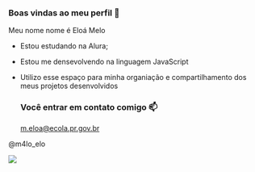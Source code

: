 ### Boas vindas ao meu perfil 💜

Meu nome nome é Eloá Melo

- Estou estudando na Alura;
- Estou me densevolvendo na linguagem JavaScript
- Utilizo esse espaço para minha organiação e compartilhamento dos meus projetos desenvolvidos

  ### Você entrar em contato comigo 📫

  m.eloa@ecola.pr.gov.br
  
 @m4lo_elo

![](https://media1.tenor.com/m/KOMN72qhJ-sAAAAC/haikyuu-hinata.gif)
 
